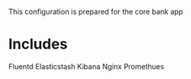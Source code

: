 This configuration is prepared for the core bank app


# Includes 
Fluentd
Elasticstash
Kibana
Nginx
Promethues

